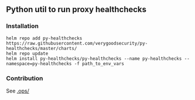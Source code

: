 ## Python util to run proxy healthchecks

### Installation
```
helm repo add py-healthchecks https://raw.githubusercontent.com/verygoodsecurity/py-healthchecks/master/charts/
helm repo update
helm install py-healthchecks/py-healthchecks --name py-healthchecks --namespace=py-healthchecks -f path_to_env_vars
```
### Contribution
See [.ops/](.ops/)
